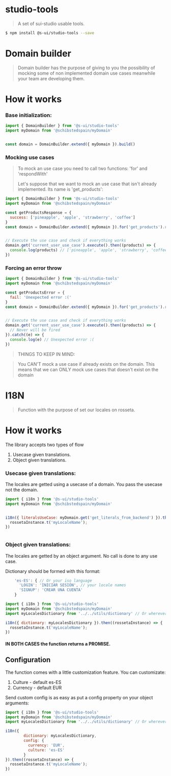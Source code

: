 # studio-tools
> A set of sui-studio usable tools.

```sh
$ npm install @s-ui/studio-tools --save
```

# Domain builder

> Domain builder has the purpose of giving to you the possibility of mocking some of non implemented domain use cases meanwhile your team are developing them.

# How it works

### Base initialization:

```js
import { DomainBuilder } from '@s-ui/studio-tools'
import myDomain from '@schibstedspain/myDomain'


const domain = DomainBuilder.extend({ myDomain }).build()

```

### Mocking use cases

> To mock an use case you need to call two functions: 'for' and 'respondWith'
>
> Let's suppose that we want to mock an use case that isn't already implemented. Its name is 'get_products':

```js
import { DomainBuilder } from '@s-ui/studio-tools'
import myDomain from '@schibstedspain/myDomain'

const getProductsResponse = {
  success: ['pineapple', 'apple', 'strawberry', 'coffee']
}
const domain = DomainBuilder.extend({ myDomain }).for('get_products').respondWith(getProductsResponse).build()


// Execute the use case and check if everything works
domain.get('current_user_use_case').execute().then((products) => {
  console.log(products) // ['pineapple', 'apple', 'strawberry', 'coffee']
})
```


### Forcing an error throw

```js
import { DomainBuilder } from '@s-ui/studio-tools'
import myDomain from '@schibstedspain/myDomain'

const getProductsError = {
  fail: 'Unexpected error :('
}
const domain = DomainBuilder.extend({ myDomain }).for('get_products').respondWith(getProductsError).build()


// Execute the use case and check if everything works
domain.get('current_user_use_case').execute().then((products) => {
  // Never will be fired
}).catch((e) => {
  console.log(e) // Unexpected error :(
})
```



> THINGS TO KEEP IN MIND: 

> You CAN'T mock a use case if already exists on the domain. This means that we can ONLY mock use cases that doesn't exist on the domain 



# I18N

> Function with the purpose of set our locales on rosseta.

# How it works
The library accepts two types of flow
1. Usecase given translations.
2. Object given translations.

### Usecase given translations:

The locales are getted using a usecase of a domain. You pass the usecase not the domain.

```js
import { i18n } from '@s-ui/studio-tools'
import myDomain from '@schibstedspain/myDomain'


i18n({ literalsUseCase: myDomain.get('get_literals_from_backend') }).then((rossetaInstance) => {
  rossetaInstance.t('myLocaleName');
})



```

### Object given translations:
 
The locales are getted by an object argument. No call is done to any use case.

Dictionary should be formed with this format:

```js
    'es-ES': { // Or your iso language
      'LOGIN': 'INICIAR SESIÓN', // your locale names
      'SIGNUP': 'CREAR UNA CUENTA'
    }
```

```js
import { i18n } from '@s-ui/studio-tools'
import myDomain from '@schibstedspain/myDomain'
import myLocalesDictionary from '../../utils/dictionary' // Or wherever you have your locales object.

i18n({ dictionary: myLocalesDictionary }).then((rossetaInstance) => {
  rossetaInstance.t('myLocaleName');
})

```

#### IN BOTH CASES the function returns a PROMISE.


## Configuration

The function comes with a little customization feature. You can customizate:
1. Culture - default es-ES
2. Currency - default EUR


Send custom config is as easy as put a config property on your object arguments:

```js
import { i18n } from '@s-ui/studio-tools'
import myDomain from '@schibstedspain/myDomain'
import myLocalesDictionary from '../../utils/dictionary' // Or wherever you have your locales object.

i18n({
        dictionary: myLocalesDictionary,
        config: {
          currency: 'EUR',
          culture: 'es-ES'
        }
}).then((rossetaInstance) => {
  rossetaInstance.t('myLocaleName');
})

```


